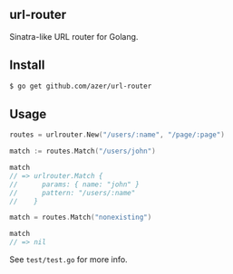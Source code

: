 ## url-router

Sinatra-like URL router for Golang.

## Install

```bash
$ go get github.com/azer/url-router
```

## Usage

```go
routes = urlrouter.New("/users/:name", "/page/:page")

match := routes.Match("/users/john")

match
// => urlrouter.Match {
//      params: { name: "john" }
//      pattern: "/users/:name"
//    }

match = routes.Match("nonexisting")

match
// => nil
```

See `test/test.go` for more info.
